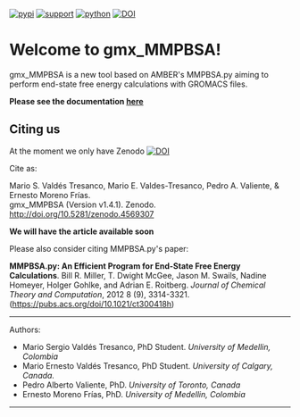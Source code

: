[![pypi](https://img.shields.io/pypi/v/gmx-MMPBSA)](https://pypi.org/project/gmx-MMPBSA/)
[![support](https://img.shields.io/badge/support-JetBrains-brightgreen)](https://www.jetbrains.com/?from=gmx_MMPBSA)
[![python](https://img.shields.io/badge/python-v3.x-blue)]()
[![DOI](https://zenodo.org/badge/DOI/10.5281/zenodo.4569307.svg)](http://doi.org/10.5281/zenodo.4569307)

# Welcome to gmx_MMPBSA!
gmx_MMPBSA is a new tool based on AMBER's MMPBSA.py aiming to perform end-state free energy calculations with GROMACS 
files.

**Please see the documentation [here](https://valdes-tresanco-ms.github.io/gmx_MMPBSA/)**

## Citing us

At the moment we only have Zenodo [![DOI](https://zenodo.org/badge/DOI/10.5281/zenodo.4569307.svg)](https://doi.org/10.5281/zenodo.4569307)

Cite as:

Mario S. Valdés Tresanco, Mario E. Valdes-Tresanco, Pedro A. Valiente, & Ernesto Moreno Frías.  
gmx_MMPBSA (Version v1.4.1). Zenodo. http://doi.org/10.5281/zenodo.4569307

**We will have the article available soon**

Please also consider citing MMPBSA.py's paper:

**MMPBSA.py: An Efficient Program for End-State Free Energy Calculations**. Bill R. Miller, T. Dwight McGee, Jason M.
Swails, Nadine Homeyer, Holger Gohlke, and Adrian E. Roitberg. _Journal of Chemical Theory and Computation_, 2012 8 
(9), 3314-3321. (https://pubs.acs.org/doi/10.1021/ct300418h)

---------------------------------------

Authors:
- Mario Sergio Valdés Tresanco, PhD Student. _University of Medellin, Colombia_
- Mario Ernesto Valdés Tresanco, PhD Student. _University of Calgary, Canada._
- Pedro Alberto Valiente, PhD. _University of Toronto, Canada_
- Ernesto Moreno Frías, PhD. _University of Medellin, Colombia_

---------------------------------------
